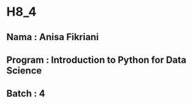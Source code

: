 # H8_4
## Nama : Anisa Fikriani
## Program : Introduction to Python for Data Science 
## Batch : 4

